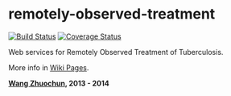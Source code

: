 # remotely-observed-treatment

[![Build Status](https://travis-ci.org/H0201030/remotely-observed-treatment.png?branch=master)](https://travis-ci.org/H0201030/remotely-observed-treatment)
[![Coverage Status](https://coveralls.io/repos/H0201030/remotely-observed-treatment/badge.png?branch=master)](https://coveralls.io/r/H0201030/remotely-observed-treatment?branch=master)

Web services for Remotely Observed Treatment of Tuberculosis.

More info in [Wiki Pages](https://github.com/H0201030/remotely-observed-treatment/wiki).

**[Wang Zhuochun](https://github.com/zhuochun), 2013 - 2014**
